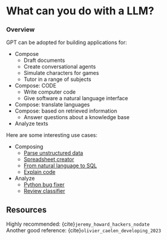 # What can you do with a LLM?

### Overview
GPT can be adopted for building applications for:
- Compose
    - Draft documents
    - Create conversational agents
    - Simulate characters for games
    - Tutor in a range of subjects
- Compose: CODE
    - Write computer code
    - Give software a natural language interface
- Compose: translate languages
- Compose: based on retrieved information 
    - Answer questions about a knowledge base
- Analyze texts

Here are some interesting use cases:
- Composing
    - [Parse unstructured data](https://platform.openai.com/examples/default-parse-data)
    - [Spreadsheet creator](https://platform.openai.com/examples/default-spreadsheet-gen)
    - [From natural language to SQL](https://platform.openai.com/examples/default-sql-translate)
    - [Explain code](https://platform.openai.com/examples/default-explain-code)
- Analyze
    - [Python bug fixer](https://platform.openai.com/examples/default-fix-python-bugs)
    - [Review classifier](https://platform.openai.com/examples/default-review-classifier)




## Resources
Highly recommended: {cite}`jeremy_howard_hackers_nodate`   
Another good reference: {cite}`olivier_caelen_developing_2023`


```{bibliography}
```